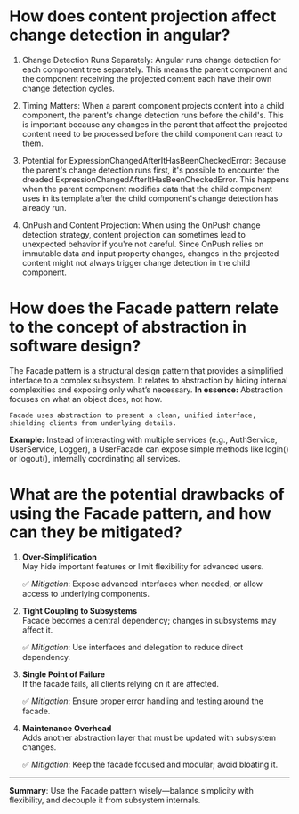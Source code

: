# How does content projection affect change detection in angular?
1. Change Detection Runs Separately:
   Angular runs change detection for each component tree separately. This means the parent component and the component receiving the projected content each have their own change detection 
   cycles.
2. Timing Matters: 
   When a parent component projects content into a child component, the parent's change detection runs before the child's. This is important because any changes in the parent that affect 
   the projected content need to be processed before the child component can react to them.

3. Potential for ExpressionChangedAfterItHasBeenCheckedError: 
   Because the parent's change detection runs first, it's possible to encounter the dreaded ExpressionChangedAfterItHasBeenCheckedError. This happens when the parent component modifies data 
   that the child component uses in its template after the child component's change detection has already run.

4. OnPush and Content Projection: 
   When using the OnPush change detection strategy, content projection can sometimes lead to unexpected behavior if you're not careful. Since OnPush relies on 
   immutable data and input property changes, changes in the projected content might not always trigger change detection in the child component.

# How does the Facade pattern relate to the concept of abstraction in software design?
  The Facade pattern is a structural design pattern that provides a simplified interface to a complex subsystem. It relates to abstraction by hiding internal complexities and exposing 
  only what’s necessary.
  **In essence:**
    Abstraction focuses on what an object does, not how.

    Facade uses abstraction to present a clean, unified interface, shielding clients from underlying details.

  **Example:**
    Instead of interacting with multiple services (e.g., AuthService, UserService, Logger), a UserFacade can expose simple methods like login() or logout(), internally coordinating all       services.

# What are the potential drawbacks of using the Facade pattern, and how can they be mitigated?
1. **Over-Simplification**  
   May hide important features or limit flexibility for advanced users.

   ✅ *Mitigation*: Expose advanced interfaces when needed, or allow access to underlying components.

2. **Tight Coupling to Subsystems**  
   Facade becomes a central dependency; changes in subsystems may affect it.

   ✅ *Mitigation*: Use interfaces and delegation to reduce direct dependency.

3. **Single Point of Failure**  
   If the facade fails, all clients relying on it are affected.

   ✅ *Mitigation*: Ensure proper error handling and testing around the facade.

4. **Maintenance Overhead**  
   Adds another abstraction layer that must be updated with subsystem changes.

   ✅ *Mitigation*: Keep the facade focused and modular; avoid bloating it.

---

**Summary**: Use the Facade pattern wisely—balance simplicity with flexibility, and decouple it from subsystem internals.




